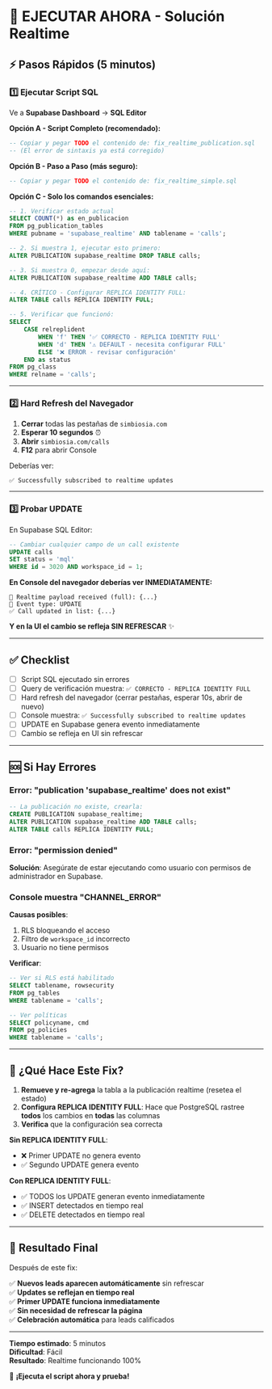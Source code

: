 # 🚀 EJECUTAR AHORA - Solución Realtime

## ⚡ Pasos Rápidos (5 minutos)

### **1️⃣ Ejecutar Script SQL**

Ve a **Supabase Dashboard** → **SQL Editor**

**Opción A - Script Completo (recomendado):**

```sql
-- Copiar y pegar TODO el contenido de: fix_realtime_publication.sql
-- (El error de sintaxis ya está corregido)
```

**Opción B - Paso a Paso (más seguro):**

```sql
-- Copiar y pegar TODO el contenido de: fix_realtime_simple.sql
```

**Opción C - Solo los comandos esenciales:**

```sql
-- 1. Verificar estado actual
SELECT COUNT(*) as en_publicacion
FROM pg_publication_tables
WHERE pubname = 'supabase_realtime' AND tablename = 'calls';

-- 2. Si muestra 1, ejecutar esto primero:
ALTER PUBLICATION supabase_realtime DROP TABLE calls;

-- 3. Si muestra 0, empezar desde aquí:
ALTER PUBLICATION supabase_realtime ADD TABLE calls;

-- 4. CRÍTICO - Configurar REPLICA IDENTITY FULL:
ALTER TABLE calls REPLICA IDENTITY FULL;

-- 5. Verificar que funcionó:
SELECT
    CASE relreplident
        WHEN 'f' THEN '✅ CORRECTO - REPLICA IDENTITY FULL'
        WHEN 'd' THEN '⚠️ DEFAULT - necesita configurar FULL'
        ELSE '❌ ERROR - revisar configuración'
    END as status
FROM pg_class
WHERE relname = 'calls';
```

---

### **2️⃣ Hard Refresh del Navegador**

1. **Cerrar** todas las pestañas de `simbiosia.com`
2. **Esperar 10 segundos** ⏰
3. **Abrir** `simbiosia.com/calls`
4. **F12** para abrir Console

Deberías ver:

```
✅ Successfully subscribed to realtime updates
```

---

### **3️⃣ Probar UPDATE**

En Supabase SQL Editor:

```sql
-- Cambiar cualquier campo de un call existente
UPDATE calls
SET status = 'mql'
WHERE id = 3020 AND workspace_id = 1;
```

**En Console del navegador deberías ver INMEDIATAMENTE:**

```
📡 Realtime payload received (full): {...}
📡 Event type: UPDATE
✅ Call updated in list: {...}
```

**Y en la UI el cambio se refleja SIN REFRESCAR** ✨

---

## ✅ Checklist

- [ ] Script SQL ejecutado sin errores
- [ ] Query de verificación muestra: `✅ CORRECTO - REPLICA IDENTITY FULL`
- [ ] Hard refresh del navegador (cerrar pestañas, esperar 10s, abrir de nuevo)
- [ ] Console muestra: `✅ Successfully subscribed to realtime updates`
- [ ] UPDATE en Supabase genera evento inmediatamente
- [ ] Cambio se refleja en UI sin refrescar

---

## 🆘 Si Hay Errores

### Error: "publication 'supabase_realtime' does not exist"

```sql
-- La publicación no existe, crearla:
CREATE PUBLICATION supabase_realtime;
ALTER PUBLICATION supabase_realtime ADD TABLE calls;
ALTER TABLE calls REPLICA IDENTITY FULL;
```

### Error: "permission denied"

**Solución**: Asegúrate de estar ejecutando como usuario con permisos de administrador en Supabase.

### Console muestra "CHANNEL_ERROR"

**Causas posibles**:

1. RLS bloqueando el acceso
2. Filtro de `workspace_id` incorrecto
3. Usuario no tiene permisos

**Verificar**:

```sql
-- Ver si RLS está habilitado
SELECT tablename, rowsecurity
FROM pg_tables
WHERE tablename = 'calls';

-- Ver políticas
SELECT policyname, cmd
FROM pg_policies
WHERE tablename = 'calls';
```

---

## 📝 ¿Qué Hace Este Fix?

1. **Remueve y re-agrega** la tabla a la publicación realtime (resetea el estado)
2. **Configura REPLICA IDENTITY FULL**: Hace que PostgreSQL rastree **todos** los cambios en **todas** las columnas
3. **Verifica** que la configuración sea correcta

**Sin REPLICA IDENTITY FULL**:

- ❌ Primer UPDATE no genera evento
- ✅ Segundo UPDATE genera evento

**Con REPLICA IDENTITY FULL**:

- ✅ TODOS los UPDATE generan evento inmediatamente
- ✅ INSERT detectados en tiempo real
- ✅ DELETE detectados en tiempo real

---

## 🎯 Resultado Final

Después de este fix:

✅ **Nuevos leads aparecen automáticamente** sin refrescar  
✅ **Updates se reflejan en tiempo real**  
✅ **Primer UPDATE funciona inmediatamente**  
✅ **Sin necesidad de refrescar la página**  
✅ **Celebración automática** para leads calificados

---

**Tiempo estimado**: 5 minutos  
**Dificultad**: Fácil  
**Resultado**: Realtime funcionando 100%

🚀 **¡Ejecuta el script ahora y prueba!**
